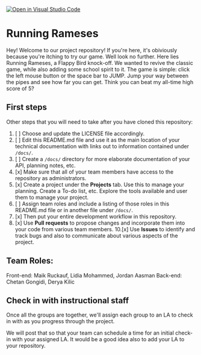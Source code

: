 [![Open in Visual Studio Code](https://classroom.github.com/assets/open-in-vscode-f059dc9a6f8d3a56e377f745f24479a46679e63a5d9fe6f495e02850cd0d8118.svg)](https://classroom.github.com/online_ide?assignment_repo_id=6327841&assignment_repo_type=AssignmentRepo)
# Running Rameses

Hey! Welcome to our project repository! If you're here, it's obiviously because you're itching to try our game. Well look no further. Here lies Running Rameses, a Flappy Bird knock-off. We wanted to revive the classic game, while also adding some school spirit to it. The game is simple: click the left mouse button or the space bar to JUMP. Jump your way between the pipes and see how far you can get. Think you can beat my all-time high score of 5?

## First steps

Other steps that you will need to take after you have cloned this repository:

1. [ ] Choose and update the LICENSE file accordingly. 
2. [ ] Edit this README.md file and use it as the main location of your technical documentation with links out to information contained under `/docs/`.
3. [ ] Create a `/docs/` directory for more elaborate documentation of your API, planning notes, etc.
4. [x] Make sure that all of your team members have access to the repository as administrators.
5. [x] Create a project under the **Projects** tab. Use this to manage your planning. Create a To-do list, etc. Explore the tools available and user them to manage your project.
7. [ ] Assign team roles and include a listing of those roles in this README.md file or in another file under `/docs/`.
8. [x] Then put your entire development workflow in this repository.
9. [x] Use **Pull requests** to propose changes and incorporate them into your code from various team members. 
10.[x] Use **Issues** to identify and track bugs and also to communicate about various aspects of the project.

## Team Roles:

Front-end: Maik Ruckauf, Lidia Mohammed, Jordan Aasman
Back-end: Chetan Gongidi, Derya Kilic

## Check in with instructional staff

Once all the groups are together, we'll assign each group to an LA to check in with as you progress through the project.

We will post that so that your team can schedule a time for an initial check-in with your assigned LA. It would be a good idea also to add your LA to your repository.

